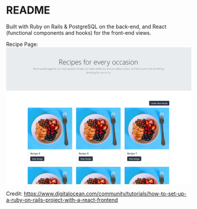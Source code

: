 # README

Built with Ruby on Rails & PostgreSQL on the back-end,  and React (functional components and hooks) for the front-end views. 

Recipe Page:
![Recipe Page](https://github.com/kvsuen/react-rails-recipe/raw/master/docs/recipes_page.PNG)

Credit: https://www.digitalocean.com/community/tutorials/how-to-set-up-a-ruby-on-rails-project-with-a-react-frontend
